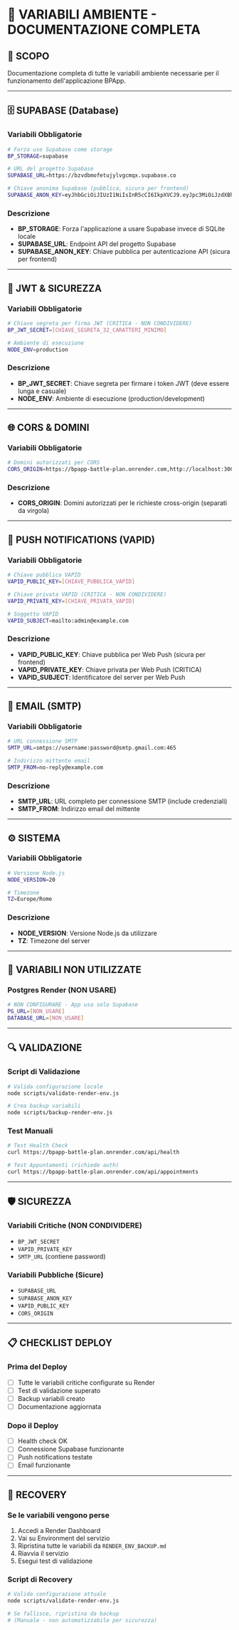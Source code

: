 # 🔧 VARIABILI AMBIENTE - DOCUMENTAZIONE COMPLETA

## 🎯 **SCOPO**
Documentazione completa di tutte le variabili ambiente necessarie per il funzionamento dell'applicazione BPApp.

---

## 🗄️ **SUPABASE (Database)**

### **Variabili Obbligatorie**
```bash
# Forza uso Supabase come storage
BP_STORAGE=supabase

# URL del progetto Supabase
SUPABASE_URL=https://bzvdbmofetujylvgcmqx.supabase.co

# Chiave anonima Supabase (pubblica, sicura per frontend)
SUPABASE_ANON_KEY=eyJhbGciOiJIUzI1NiIsInR5cCI6IkpXVCJ9.eyJpc3MiOiJzdXBhYmFzZSIsInJlZiI6ImJ6dmRibW9mZXR1anlsdmdjbXF4Iiwicm9sZSI6ImFub24iLCJpYXQiOjE3NTY4MTM1NTAsImV4cCI6MjA3MjM4OTU1MH0.SZEE76n_Lz-8I7CmYkIhArNf41r4PixXRpy-1aRcGU8
```

### **Descrizione**
- **BP_STORAGE**: Forza l'applicazione a usare Supabase invece di SQLite locale
- **SUPABASE_URL**: Endpoint API del progetto Supabase
- **SUPABASE_ANON_KEY**: Chiave pubblica per autenticazione API (sicura per frontend)

---

## 🔐 **JWT & SICUREZZA**

### **Variabili Obbligatorie**
```bash
# Chiave segreta per firma JWT (CRITICA - NON CONDIVIDERE)
BP_JWT_SECRET=[CHIAVE_SEGRETA_32_CARATTERI_MINIMO]

# Ambiente di esecuzione
NODE_ENV=production
```

### **Descrizione**
- **BP_JWT_SECRET**: Chiave segreta per firmare i token JWT (deve essere lunga e casuale)
- **NODE_ENV**: Ambiente di esecuzione (production/development)

---

## 🌐 **CORS & DOMINI**

### **Variabili Obbligatorie**
```bash
# Domini autorizzati per CORS
CORS_ORIGIN=https://bpapp-battle-plan.onrender.com,http://localhost:3000
```

### **Descrizione**
- **CORS_ORIGIN**: Domini autorizzati per le richieste cross-origin (separati da virgola)

---

## 📱 **PUSH NOTIFICATIONS (VAPID)**

### **Variabili Obbligatorie**
```bash
# Chiave pubblica VAPID
VAPID_PUBLIC_KEY=[CHIAVE_PUBBLICA_VAPID]

# Chiave privata VAPID (CRITICA - NON CONDIVIDERE)
VAPID_PRIVATE_KEY=[CHIAVE_PRIVATA_VAPID]

# Soggetto VAPID
VAPID_SUBJECT=mailto:admin@example.com
```

### **Descrizione**
- **VAPID_PUBLIC_KEY**: Chiave pubblica per Web Push (sicura per frontend)
- **VAPID_PRIVATE_KEY**: Chiave privata per Web Push (CRITICA)
- **VAPID_SUBJECT**: Identificatore del server per Web Push

---

## 📧 **EMAIL (SMTP)**

### **Variabili Obbligatorie**
```bash
# URL connessione SMTP
SMTP_URL=smtps://username:password@smtp.gmail.com:465

# Indirizzo mittente email
SMTP_FROM=no-reply@example.com
```

### **Descrizione**
- **SMTP_URL**: URL completo per connessione SMTP (include credenziali)
- **SMTP_FROM**: Indirizzo email del mittente

---

## ⚙️ **SISTEMA**

### **Variabili Obbligatorie**
```bash
# Versione Node.js
NODE_VERSION=20

# Timezone
TZ=Europe/Rome
```

### **Descrizione**
- **NODE_VERSION**: Versione Node.js da utilizzare
- **TZ**: Timezone del server

---

## 🚫 **VARIABILI NON UTILIZZATE**

### **Postgres Render (NON USARE)**
```bash
# NON CONFIGURARE - App usa solo Supabase
PG_URL=[NON_USARE]
DATABASE_URL=[NON_USARE]
```

---

## 🔍 **VALIDAZIONE**

### **Script di Validazione**
```bash
# Valida configurazione locale
node scripts/validate-render-env.js

# Crea backup variabili
node scripts/backup-render-env.js
```

### **Test Manuali**
```bash
# Test Health Check
curl https://bpapp-battle-plan.onrender.com/api/health

# Test Appuntamenti (richiede auth)
curl https://bpapp-battle-plan.onrender.com/api/appointments
```

---

## 🛡️ **SICUREZZA**

### **Variabili Critiche (NON CONDIVIDERE)**
- `BP_JWT_SECRET`
- `VAPID_PRIVATE_KEY`
- `SMTP_URL` (contiene password)

### **Variabili Pubbliche (Sicure)**
- `SUPABASE_URL`
- `SUPABASE_ANON_KEY`
- `VAPID_PUBLIC_KEY`
- `CORS_ORIGIN`

---

## 📋 **CHECKLIST DEPLOY**

### **Prima del Deploy**
- [ ] Tutte le variabili critiche configurate su Render
- [ ] Test di validazione superato
- [ ] Backup variabili creato
- [ ] Documentazione aggiornata

### **Dopo il Deploy**
- [ ] Health check OK
- [ ] Connessione Supabase funzionante
- [ ] Push notifications testate
- [ ] Email funzionante

---

## 🔄 **RECOVERY**

### **Se le variabili vengono perse**
1. Accedi a Render Dashboard
2. Vai su Environment del servizio
3. Ripristina tutte le variabili da `RENDER_ENV_BACKUP.md`
4. Riavvia il servizio
5. Esegui test di validazione

### **Script di Recovery**
```bash
# Valida configurazione attuale
node scripts/validate-render-env.js

# Se fallisce, ripristina da backup
# (Manuale - non automatizzabile per sicurezza)
```

